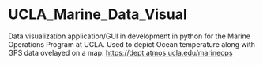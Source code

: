 # UCLA_Marine_Data_Visual

Data visualization application/GUI in development in python for the Marine Operations Program at UCLA. Used to depict Ocean temperature along with GPS data ovelayed on a map. https://dept.atmos.ucla.edu/marineops